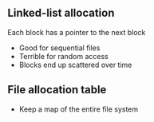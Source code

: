 ## Linked-list allocation

Each block has a pointer to the next block

- Good for sequential files
- Terrible for random access
- Blocks end up scattered over time

## File allocation table
- Keep a map of the entire file system